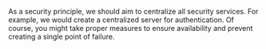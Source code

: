 As a security principle, we should aim to centralize all security services. For example, we would create a centralized server for authentication. Of course, you might take proper measures to ensure availability and prevent creating a single point of failure.